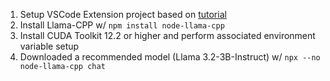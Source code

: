 1. Setup VSCode Extension project based on [tutorial](https://code.visualstudio.com/api/get-started/your-first-extension)
2. Install Llama-CPP w/ `npm install node-llama-cpp`
3. Install CUDA Toolkit 12.2 or higher and perform associated environment variable setup
4. Downloaded a recommended model (Llama 3.2-3B-Instruct) w/ `npx --no node-llama-cpp chat`
